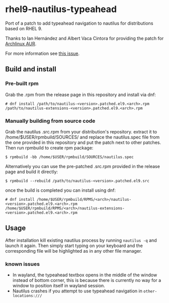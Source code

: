 # rhel9-nautilus-typeahead

Port of a patch to add typeahead navigation to nautilus for distributions based on RHEL 9.

Thanks to Ian Hernández and Albert Vaca Cintora for providing the patch for [Archlinux AUR](https://aur.archlinux.org/cgit/aur.git/?h=nautilus-typeahead).

For more information see [this issue](https://gitlab.gnome.org/GNOME/nautilus/-/issues/1157).

## Build and install

### Pre-built rpm
Grab the .rpm from the release page in this repository and install via dnf:

```
# dnf install /path/to/nautilus-<version>.patched.el9.<arch>.rpm /path/to/nautilus-extensions-<version>.patched.el9.<arch>.rpm
```

### Manually building from source code
Grab the nautilus .src.rpm from your distribution's repository. extract it to /home/$USER/rpmbuild/SOURCES/ and replace the nautilus.spec file from the one provided in this repository and put the patch next to other patches. Then run rpmbuild to create rpm package:

```
$ rpmbuild -bb /home/$USER/rpmbuild/SOURCES/nautilus.spec
```

Alternatively you can use the pre-patched .src.rpm provided in the release page and build it directly:

```
$ rpmbuild --rebuild /path/to/nautilus-<version>.patched.el9.src
```

once the build is completed you can install using dnf:

```
# dnf install /home/$USER/rpmbuild/RPMS/<arch>/nautilus-<version>.patched.el9.<arch>.rpm /home/$USER/rpmbuild/RPMS/<arch>/nautilus-extensions-<version>.patched.el9.<arch>.rpm
```

## Usage
After installation kill existing nautilus process by running `nautilus -q` and launch it again. Then simply start typing on your keyboard and the corresponding file will be highlighted as in any other file manager.

### known issues
- In wayland, the typeahead textbox opens in the middle of the window instead of bottom corner, this is because there is currently no way for a window to position itself in wayland session. 
- Nautilus crashes if you attempt to use typeahead navigation in `other-locations:///`
